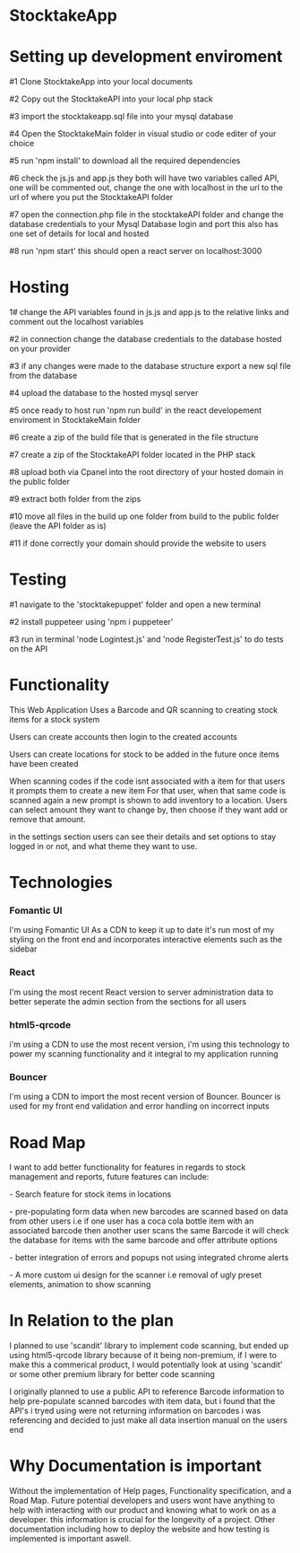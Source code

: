 # StocktakeApp

<h1>Setting up development enviroment</h1>

#1 Clone StocktakeApp into your local documents

#2 Copy out the StocktakeAPI into your local php stack

#3 import the stocktakeapp.sql file into your mysql database

#4 Open the StocktakeMain folder in visual studio or code editer of your choice

#5 run 'npm install' to download all the required dependencies

#6 check the js.js and app.js they both will have two variables called API, one will be commented out, change the one with localhost in the url to the url of where you put
the StocktakeAPI folder

#7 open the connection.php file in the stocktakeAPI folder and change the database credentials to your Mysql Database login and port this also has one set of details for local
and hosted

#8 run 'npm start' this should open a react server on localhost:3000

<h1>Hosting</h1>

1# change the API variables found in js.js and app.js to the relative links and comment out the localhost variables

#2 in connection change the database credentials to the database hosted on your provider

#3 if any changes were made to the database structure export a new sql file from the database

#4 upload the database to the hosted mysql server

#5 once ready to host run 'npm run build' in the react developement enviroment in StocktakeMain folder

#6 create a zip of the build file that is generated in the file structure

#7 create a zip of the StocktakeAPI folder located in the PHP stack

#8 upload both via Cpanel into the root directory of your hosted domain in the public folder

#9 extract both folder from the zips

#10 move all files in the build up one folder from build to the public folder (leave the API folder as is)

#11 if done correctly your domain should provide the website to users

<h1>Testing</h1>

#1 navigate to the 'stocktakepuppet' folder and open a new terminal

#2 install puppeteer using 'npm i puppeteer'

#3 run in terminal 'node Logintest.js' and 'node RegisterTest.js' to do tests on the API

<h1>Functionality</h1>

This Web Application Uses a Barcode and QR scanning to creating stock items for a stock system

Users can create accounts then login to the created accounts

Users can create locations for stock to be added in the future once items have been created

When scanning codes if the code isnt associated with a item for that users it prompts them to create a new item
For that user, when that same code is scanned again a new prompt is shown to add inventory to a location.
Users can select amount they want to change by, then choose if they want add or remove that amount.

in the settings section users can see their details and set options to stay logged in or not,
and what theme they want to use.

<h1>Technologies</h1>

<h3>Fomantic UI</h3>
<p>I'm using Fomantic UI As a CDN to keep it up to date it's run most of my styling on the front end and incorporates interactive elements such as the sidebar</p>

<h3>React</h3>
<p>I'm using the most recent React version to server administration data to better seperate the admin section from the sections for all users</p>

<h3>html5-qrcode</h3>
<p>i'm using a CDN to use the most recent version, i'm using this technology to power my scanning functionality and it integral to my application running</p>

<h3>Bouncer</h3>
<p>I'm using a CDN to import the most recent version of Bouncer. Bouncer is used for my front end validation and error handling on incorrect inputs</p>


<h1>Road Map</h1>

I want to add better functionality for features in regards to stock management and reports, future features can include:
	<p>- Search feature for stock items in locations</p>
	<p>- pre-populating form data when new barcodes are scanned based on data from other users 
	  i.e if one user has a coca cola bottle item with an associated barcode then another user scans the same
	  Barcode it will check the database for items with the same barcode and offer attribute options</p>
	<p>- better integration of errors and popups not using integrated chrome alerts</p>
	<p>- A more custom ui design for the scanner i.e removal of ugly preset elements, animation to show scanning</p>

<h1>In Relation to the plan</h1>
<P> I planned to use 'scandit' library to implement code scanning, but ended up using html5-qrcode library because of it being non-premium, if I were to make this a commerical product, I would potentially look at using 'scandit' or some other premium library for better code scanning</p>
<p>I originally planned to use a public API to reference Barcode information to help pre-populate scanned barcodes with item data, but i found that the API's i tryed using
	were not returning information on barcodes i was referencing and decided to just make all data insertion manual on the users end</p>

<h1>Why Documentation is important</h1>
<p>
	Without the implementation of Help pages, Functionality specification, and a Road Map.
	Future potential developers and users wont have anything to help with interacting with our product
	and knowing what to work on as a developer. this information is crucial for the longevity of a project.
	Other documentation including how to deploy the website and how testing is implemented is important aswell.
</p>
